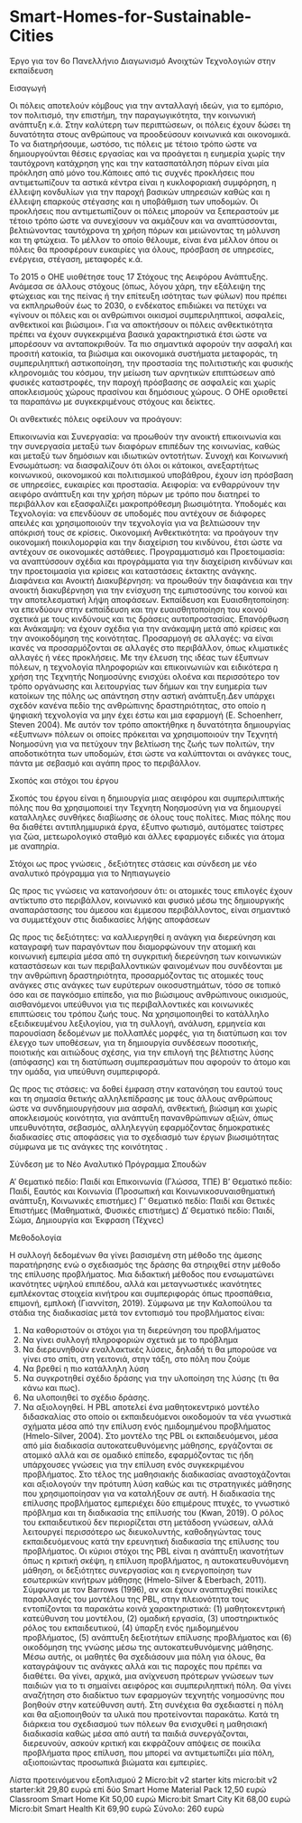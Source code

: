 # Smart-Homes-for-Sustainable-Cities
Έργο για τον 6ο Πανελλήνιο Διαγωνισμό Ανοιχτών Τεχνολογιών στην εκπαίδευση

Εισαγωγή

Οι πόλεις αποτελούν κόμβους για την ανταλλαγή ιδεών, για το εμπόριο, τον πολιτισμό, την επιστήμη, την παραγωγικότητα, την κοινωνική ανάπτυξη κ.ά. Στην καλύτερη των περιπτώσεων, οι πόλεις έχουν δώσει τη δυνατότητα στους ανθρώπους να προοδεύσουν κοινωνικά και οικονομικά. Το να διατηρήσουμε, ωστόσο, τις πόλεις με τέτοιο τρόπο ώστε να δημιουργούνται θέσεις εργασίας και να προάγεται η ευημερία χωρίς την ταυτόχρονη κατάχρηση γης και την κατασπατάληση πόρων είναι μία πρόκληση από μόνο του.Κάποιες από τις συχνές προκλήσεις που αντιμετωπίζουν τα αστικά κέντρα είναι η κυκλοφοριακή συμφόρηση, η έλλειψη κονδυλίων για την παροχή βασικών υπηρεσιών καθώς και η έλλειψη επαρκούς στέγασης και η υποβάθμιση των υποδομών. Οι προκλήσεις που αντιμετωπίζουν οι πόλεις μπορούν να ξεπεραστούν με τέτοιο τρόπο ώστε να συνεχίσουν να ακμάζουν και να αναπτύσσονται, βελτιώνοντας ταυτόχρονα τη χρήση πόρων και μειώνοντας τη μόλυνση και τη φτώχεια. Το μέλλον το οποίο θέλουμε, είναι ένα μέλλον όπου οι πόλεις θα προσφέρουν ευκαιρίες για όλους, πρόσβαση σε υπηρεσίες, ενέργεια, στέγαση, μεταφορές κ.ά.

Το 2015 ο ΟΗΕ υιοθέτησε τους 17 Στόχους της Αειφόρου Ανάπτυξης. Ανάμεσα σε άλλους στόχους (όπως, λόγου χάρη, την εξάλειψη της φτώχειας και της πείνας ή την επίτευξη ισότητας των φύλων) που πρέπει να εκπληρωθούν έως το 2030, ο ενδέκατος επιδιώκει να πετύχει να «γίνουν οι πόλεις και οι ανθρώπινοι οικισμοί συμπεριληπτικοί, ασφαλείς, ανθεκτικοί και βιώσιμοι». Για να αποκτήσουν οι πόλεις ανθεκτικότητα πρέπει να έχουν συγκεκριμένα βασικά χαρακτηριστικά έτσι ώστε να μπορέσουν να ανταποκριθούν. Τα πιο σημαντικά αφορούν την ασφαλή και προσιτή κατοικία, τα βιώσιμα και οικονομικά συστήματα μεταφοράς, τη συμπεριληπτική αστικοποίηση, την προστασία της πολιτιστικής και φυσικής κληρονομιάς του κόσμου, την μείωση των αρνητικών επιπτώσεων από φυσικές καταστροφές, την παροχή πρόσβασης σε ασφαλείς και χωρίς αποκλεισμούς χώρους πρασίνου και δημόσιους χώρους. Ο ΟΗΕ οριοθετεί τα παραπάνω με συγκεκριμένους στόχους και δείκτες. 

Οι ανθεκτικές πόλεις οφείλουν να προάγουν:

Επικοινωνία και Συνεργασία: να προωθούν την ανοικτή επικοινωνία και την συνεργασία μεταξύ των διαφόρων επιπέδων της κοινωνίας, καθώς και μεταξύ των δημόσιων και ιδιωτικών οντοτήτων.
Συνοχή και Κοινωνική Ενσωμάτωση: να διασφαλίζουν ότι όλοι οι κάτοικοι, ανεξαρτήτως κοινωνικού, οικονομικού και πολιτισμικού υποβάθρου, έχουν ίση πρόσβαση σε υπηρεσίες, ευκαιρίες και προστασία.
Αειφορία: να ενθαρρύνουν την αειφόρο ανάπτυξη και την χρήση πόρων με τρόπο που διατηρεί το περιβάλλον και εξασφαλίζει μακροπρόθεσμη βιωσιμότητα.
Υποδομές και Τεχνολογία: να επενδύουν σε υποδομές που αντέχουν σε διάφορες απειλές και χρησιμοποιούν την τεχνολογία για να βελτιώσουν την απόκρισή τους σε κρίσεις.
Οικονομική Ανθεκτικότητα: να προάγουν την οικονομική ποικιλομορφία και την διαχείριση του κινδύνου, έτσι ώστε να αντέχουν σε οικονομικές αστάθειες.
Προγραμματισμό και Προετοιμασία: να αναπτύσσουν σχέδια και προγράμματα για την διαχείριση κινδύνων και την προετοιμασία για κρίσεις και καταστάσεις έκτακτης ανάγκης.
Διαφάνεια και Ανοικτή Διακυβέρνηση: να προωθούν την διαφάνεια και την ανοικτή διακυβέρνηση για την ενίσχυση της εμπιστοσύνης του κοινού και την αποτελεσματική λήψη αποφάσεων.
Εκπαίδευση και Ευαισθητοποίηση: να επενδύουν στην εκπαίδευση και την ευαισθητοποίηση του κοινού σχετικά με τους κινδύνους και τις δράσεις αυτοπροστασίας.
Επανόρθωση και Ανάκαμψη: να έχουν σχέδια για την ανάκαμψη μετά από κρίσεις και την ανοικοδόμηση της κοινότητας.
Προσαρμογή σε αλλαγές: να είναι ικανές να προσαρμόζονται σε αλλαγές στο περιβάλλον, όπως κλιματικές αλλαγές ή νέες προκλήσεις.
Με την έλευση της ιδέας των έξυπνων πόλεων, η τεχνολογία πληροφοριών και επικοινωνιών και ειδικότερα η χρήση της Τεχνητής Νοημοσύνης ενισχύει ολοένα και περισσότερο τον τρόπο οργάνωσης και λειτουργίας των δήμων και την ευημερία των κατοίκων της πόλης ως απάντηση στην αστική ανάπτυξη.Δεν υπάρχει σχεδόν κανένα πεδίο της ανθρώπινης δραστηριότητας, στο οποίο η ψηφιακή τεχνολογία να μην έχει έστω και μια εφαρμογή (E. Schoenherr, Steven 2004). Με αυτόν τον τρόπο αποκτήθηκε η δυνατότητα δημιουργίας «έξυπνων» πόλεων οι οποίες πρόκειται να χρησιμοποιούν την Τεχνητή Νοημοσύνη για να πετύχουν την βελτίωση της ζωής των πολιτών, την αποδοτικότητα των υποδομών, έτσι ώστε να καλύπτονται οι ανάγκες τους, πάντα με σεβασμό και αγάπη προς το περιβάλλον.

Σκοπός και στόχοι του έργου

Σκοπός του έργου είναι η δημιουργία μιας αειφόρου και συμπεριλιπτικής πόλης που θα χρησιμοποιεί την Τεχνητη Νοησμοσύνη για να δημιουργεί καταλληλες συνθήκες διαβίωσης σε όλους τους πολίτες. Μιας πόλης που θα διαθέτει αντιπλημμυρικά έργα, έξυπνο φωτισμό, αυτόματες ταίστρες για ζώα, μετεωρολογικό σταθμό και άλλες εφαρμογές ειδικές για άτομα με αναπηρία.  

Στόχοι ως προς γνώσεις , δεξιότητες στάσεις και σύνδεση με νέο αναλυτικό πρόγραμμα για το Νηπιαγωγείο

Ως προς τις γνώσεις να κατανοήσουν ότι:  οι ατομικές τους επιλογές έχουν αντίκτυπο στο περιβάλλον, κοινωνικό και φυσικό μέσω της δημιουργικής αναπαράστασης του άμεσου και έμμεσου περιβάλλοντος, είναι σημαντικό να συμμετέχουν στις διαδικασίες λήψης αποφάσεων

Ως προς τις δεξιότητες: να καλλιεργηθεί η ανάγκη για διερεύνηση και καταγραφή των παραγόντων που διαμορφώνουν την ατομική και κοινωνική εμπειρία μέσα από τη συγκριτική διερεύνηση των κοινωνικών καταστάσεων και των περιβαλλοντικών φαινομένων που συνδέονται με την ανθρώπινη δραστηριότητα, προσαρμόζοντας τις ατομικές τους ανάγκες στις ανάγκες των ευρύτερων οικοσυστημάτων, τόσο σε τοπικό όσο και σε παγκόσμιο επίπεδο, για πιο βιώσιμους ανθρώπινους οικισμούς, αισθανόμενοι υπεύθυνοι για τις περιβαλλοντικές και κοινωνικές επιπτώσεις του τρόπου ζωής τους. Να χρησιμοποιηθεί το κατάλληλο εξειδικευμένου λεξιλογίου, για τη συλλογή, ανάλυση, ερμηνεία και παρουσίαση δεδομένων με πολλαπλές μορφές, για τη διατύπωση και τον έλεγχο των υποθέσεων, για τη δημιουργία συνδέσεων ποσοτικής, ποιοτικής και αιτιώδους σχέσης, για την επιλογή της βέλτιστης λύσης (απόφασης) και τη διατύπωση συμπερασμάτων που αφορούν το άτομο και την ομάδα, για υπεύθυνη συμπεριφορά.

Ως προς τις στάσεις: να δοθεί έμφαση στην κατανόηση του εαυτού τους και τη σημασία θετικής αλληλεπίδρασης με τους άλλους ανθρώπους ώστε να συνδημιουργήσουν  μια ασφαλή, ανθεκτική, βιώσιμη και χωρίς αποκλεισμούς κοινότητα, για ανάπτυξη πανανθρώπινων αξιών, όπως υπευθυνότητα, σεβασμός, αλληλεγγύη εφαρμόζοντας δημοκρατικές διαδικασίες στις αποφάσεις για το σχεδιασμό των έργων βιωσιμότητας σύμφωνα με τις ανάγκες της κοινότητας . 

Σύνδεση με το Νέο Αναλυτικό Πρόγραμμα Σπουδών

Α’ Θεματικό πεδίο: Παιδί και Επικοινωνία (Γλώσσα, ΤΠΕ)
Β’ Θεματικό πεδίο: Παιδί, Εαυτός και Κοινωνία (Προσωπική και Κοινωνικοσυναισθηματική ανάπτυξη, Κοινωνικές επιστήμες)
Γ’ Θεματικό πεδίο: Παιδί και Θετικές Επιστήμες (Μαθηματικά, Φυσικές επιστήμες)
Δ’ Θεματικό πεδίο: Παιδί, Σώμα, Δημιουργία και Έκφραση (Τέχνες)


Μεθοδολογία

Η συλλογή δεδομένων θα γίνει βασισμένη στη μέθοδο της άμεσης παρατήρησης ενώ ο σχεδιασμός της δράσης θα στηριχθεί στην μέθοδο της επίλυσης προβλήματος. Μια διδακτική μέθοδος που ενσωματώνει ικανότητες υψηλού επιπέδου, αλλά και μεταγνωστικές ικανότητες εμπλέκοντας στοιχεία κινήτρου και συμπεριφοράς όπως προσπάθεια, επιμονή, εμπλοκή (Γιαννίτση, 2019). Σύμφωνα με την Καλοπούλου τα στάδια της διαδικασίας μετά τον εντοπισμό του προβλήματος είναι:
1.	Να καθοριστούν οι στόχοι για τη διερεύνηση του προβλήματος
2.	Να γίνει συλλογή πληροφοριών σχετικά με το πρόβλημα
3.	Να διερευνηθούν εναλλακτικές λύσεις, δηλαδή τι θα μπορούσε να γίνει στο σπίτι, στη γειτονιά, στην τάξη, στο πόλη που ζούμε
4.	Να βρεθεί η πιο κατάλληλη λύση
5.	Να συγκροτηθεί σχέδιο δράσης για την υλοποίηση της λύσης (τι θα κάνω και πως).
6.	Να υλοποιηθεί το σχέδιο δράσης.
7.	Να αξιολογηθεί.
Η PBL αποτελεί ένα μαθητοκεντρικό μοντέλο διδασκαλίας στο οποίο οι εκπαιδευόμενοι οικοδομούν τα νέα γνωστικά σχήματα μέσα από την επίλυση ενός ημιδομημένου προβλήματος (Hmelo-Silver, 2004). Στο μοντέλο της PBL οι εκπαιδευόμενοι, μέσα από μία διαδικασία αυτοκατευθυνόμενης μάθησης, εργάζονται σε ατομικό αλλά και σε ομαδικό επίπεδο, εφαρμόζοντας τις ήδη υπάρχουσες γνώσεις για την επίλυση ενός συγκεκριμένου προβλήματος. Στο τέλος της μαθησιακής διαδικασίας αναστοχάζονται και αξιολογούν την πρότυπη λύση καθώς και τις στρατηγικές μάθησης που χρησιμοποίησαν για να καταλήξουν σε αυτή. 
Η διαδικασία της επίλυσης προβλήματος εμπεριέχει δύο επιμέρους πτυχές, το γνωστικό πρόβλημα και τη διαδικασία της επίλυσής του (Kwan, 2019). O ρόλος του εκπαιδευτικού δεν περιορίζεται στη μετάδοση γνώσεων, αλλά λειτουργεί περισσότερο ως διευκολυντής, καθοδηγώντας τους εκπαιδευόμενους κατά την ερευνητική διαδικασία της επίλυσης του προβλήματος. Οι κύριοι στόχοι της PBL είναι η ανάπτυξη ικανοτήτων όπως η κριτική σκέψη, η επίλυση προβλήματος, η αυτοκατευθυνόμενη μάθηση, οι δεξιότητες συνεργασίας και η ενεργοποίηση των εσωτερικών κινήτρων μάθησης (Hmelo-Silver & Eberbach, 2011). 
Σύμφωνα με τον Barrows (1996), αν και έχουν αναπτυχθεί ποικίλες παραλλαγές του μοντέλου της PBL, στην πλειονότητα τους εντοπίζονται τα παρακάτω κοινά χαρακτηριστικά: (1) μαθητοκεντρική κατεύθυνση του μοντέλου, (2) ομαδική εργασία, (3) υποστηρικτικός ρόλος του εκπαιδευτικού, (4) ύπαρξη ενός ημιδομημένου προβλήματος, (5) ανάπτυξη δεξιοτήτων επίλυσης προβλήματος και (6) οικοδόμηση της γνώσης μέσω της αυτοκατευθυνόμενης μάθησης. 
Μέσω αυτής, οι μαθητές θα σχεδιάσουν μια πόλη για όλους, θα καταγράψουν τις ανάγκες αλλά και τις παροχές που πρέπει να διαθέτει. Θα γίνει, αρχικά, μια ανίχνευση πρότερων γνώσεων των παιδιών για το τι σημαίνει αειφόρος και συμπεριληπτική πόλη. Θα γίνει αναζήτηση στο διαδίκτυο των εφαρμογών τεχνητής νοημοσύνης που βοηθούν στην κατεύθυνση αυτή. Στη συνέχεια θα σχεδιαστεί η πόλη και θα αξιοποιηθούν τα υλικά που προτείνονται παρακάτω.  Κατά τη διάρκεια του σχεδιασμού των πόλεων θα ενισχυθεί η μαθησιακή διαδικασία καθώς μέσα από αυτή τα παιδιά συνεργάζονται, διερευνούν, ασκούν κριτική και εκφράζουν απόψεις σε ποικίλα  προβλήματα προς επίλυση, που μπορεί να αντιμετωπίζει μία πόλη, αξιοποιώντας προσωπικά βιώματα και εμπειρίες.

Λίστα προτεινόμενου εξοπλισμού
2 Micro:bit v2 starter kits micro:bit v2 starter:kit  29,80 ευρώ επί δύο
Smart Home Material Pack  12,50 ευρώ
Classroom Smart Home Kit  50,00 ευρώ
Micro:bit Smart City Kit 68,00 ευρώ
Μicro:bit Smart Health Kit 69,90 ευρώ
Σύνολο: 260 ευρώ





